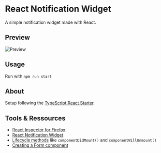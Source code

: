 # React Notification Widget

A simple notification widget made with React.

## Preview

![Preview](https://i.ibb.co/gR5CML3/Screenshot-2019-03-14-React-App-1.png)

## Usage
Run with `npm run start`

## About
Setup following the [TypeScript React Starter](https://github.com/Microsoft/TypeScript-React-Starter).

## Tools & Ressources
- [React Inspector for Firefox](https://addons.mozilla.org/en-US/firefox/addon/react-devtools/)
- [React Notification Widget](https://github.com/schiehll/react-alert)
- [Lifecycle methods](https://reactjs.org/docs/state-and-lifecycle.html) like `componentDidMount()` and `componentWillUnmount()`
- [Creating a Form component](https://codesandbox.io/s/3v2nvvn8yp)